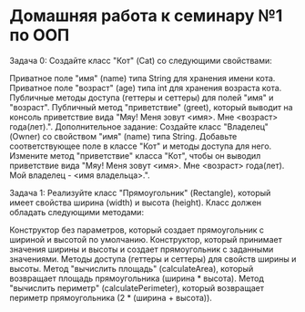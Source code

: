 # Домашняя работа к семинару №1 по ООП 

Задача 0:
Создайте класс "Кот" (Cat) со следующими свойствами:

Приватное поле "имя" (name) типа String для хранения имени кота.
Приватное поле "возраст" (age) типа int для хранения возраста кота.
Публичные методы доступа (геттеры и сеттеры) для полей "имя" и "возраст".
Публичный метод "приветствие" (greet), который выводит на консоль приветствие вида "Мяу! Меня зовут <имя>. Мне <возраст> года(лет).".
Дополнительное задание:
Создайте класс "Владелец" (Owner) со свойством "имя" (name) типа String. Добавьте соответствующее поле в классе "Кот" и методы доступа для него. Измените метод "приветствие" класса "Кот", чтобы он выводил приветствие вида "Мяу! Меня зовут <имя>. Мне <возраст> года(лет). Мой владелец - <имя владельца>.".

Задача 1:
Реализуйте класс "Прямоугольник" (Rectangle), который имеет свойства ширина (width) и высота (height). Класс должен обладать следующими методами:

Конструктор без параметров, который создает прямоугольник с шириной и высотой по умолчанию.
Конструктор, который принимает значения ширины и высоты и создает прямоугольник с заданными значениями.
Методы доступа (геттеры и сеттеры) для свойств ширины и высоты.
Метод "вычислить площадь" (calculateArea), который возвращает площадь прямоугольника (ширина * высота).
Метод "вычислить периметр" (calculatePerimeter), который возвращает периметр прямоугольника (2 * (ширина + высота)).
